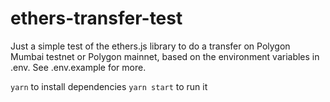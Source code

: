 # ethers-transfer-test

Just a simple test of the ethers.js library to do a transfer
on Polygon Mumbai testnet or Polygon mainnet, based on the
environment variables in .env. See .env.example for more.

`yarn` to install dependencies
`yarn start` to run it
